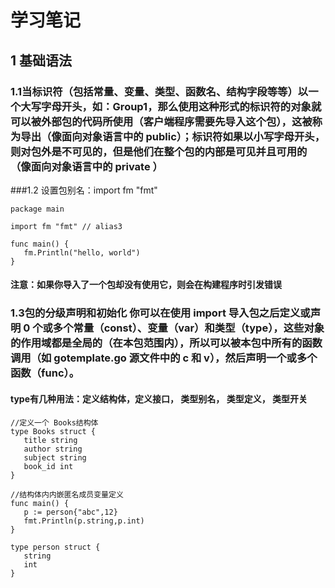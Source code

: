# 学习笔记
## 1 基础语法
### 1.1当标识符（包括常量、变量、类型、函数名、结构字段等等）以一个大写字母开头，如：Group1，那么使用这种形式的标识符的对象就可以被外部包的代码所使用（客户端程序需要先导入这个包），这被称为导出（像面向对象语言中的 public）；标识符如果以小写字母开头，则对包外是不可见的，但是他们在整个包的内部是可见并且可用的（像面向对象语言中的 private ）

###1.2 设置包别名：import fm "fmt"
```
package main

import fm "fmt" // alias3

func main() {
   fm.Println("hello, world")
}
```
#### 注意：如果你导入了一个包却没有使用它，则会在构建程序时引发错误

### 1.3包的分级声明和初始化 你可以在使用 import 导入包之后定义或声明 0 个或多个常量（const）、变量（var）和类型（type），这些对象的作用域都是全局的（在本包范围内），所以可以被本包中所有的函数调用（如 gotemplate.go 源文件中的 c 和 v），然后声明一个或多个函数（func）。
#### type有几种用法：定义结构体，定义接口， 类型别名， 类型定义， 类型开关
```
//定义一个 Books结构体
type Books struct {
   title string
   author string
   subject string
   book_id int
}

//结构体内内嵌匿名成员变量定义
func main() {
   p := person{"abc",12}
   fmt.Println(p.string,p.int)
}

type person struct {
   string
   int
}
```